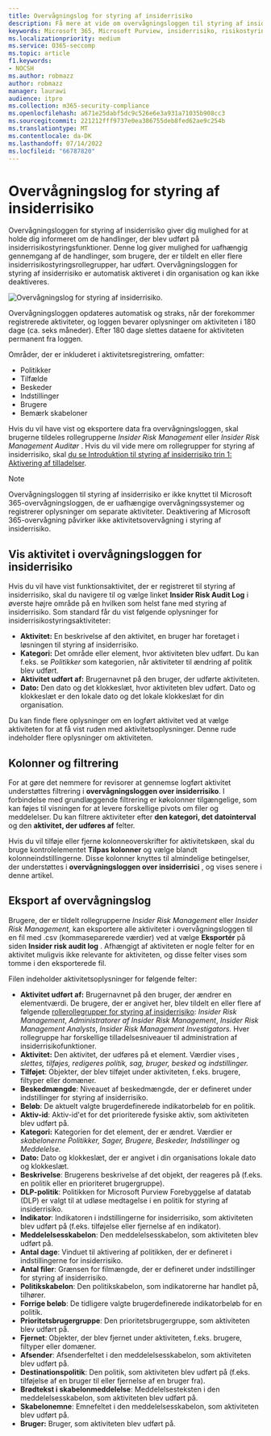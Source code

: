 ```yaml
---
title: Overvågningslog for styring af insiderrisiko
description: Få mere at vide om overvågningsloggen til styring af insiderrisiko i Microsoft Purview
keywords: Microsoft 365, Microsoft Purview, insiderrisiko, risikostyring, overholdelse af angivne standarder
ms.localizationpriority: medium
ms.service: O365-seccomp
ms.topic: article
f1.keywords:
- NOCSH
ms.author: robmazz
author: robmazz
manager: laurawi
audience: itpro
ms.collection: m365-security-compliance
ms.openlocfilehash: a671e25dabf5dc9c526e6e3a931a71035b908cc3
ms.sourcegitcommit: 221212fff9737e0ea386755deb8fed62ae9c254b
ms.translationtype: MT
ms.contentlocale: da-DK
ms.lasthandoff: 07/14/2022
ms.locfileid: "66787820"
---
```

# <a name="insider-risk-management-audit-log"></a>Overvågningslog for styring af insiderrisiko

Overvågningsloggen for styring af insiderrisiko giver dig mulighed for at holde dig informeret om de handlinger, der blev udført på insiderrisikostyringsfunktioner. Denne log giver mulighed for uafhængig gennemgang af de handlinger, som brugere, der er tildelt en eller flere insiderrisikostyringsrollegrupper, har udført. Overvågningsloggen for styring af insiderrisiko er automatisk aktiveret i din organisation og kan ikke deaktiveres.

![Overvågningslog for styring af insiderrisiko.](../media/insider-risk-audit-log.png)

Overvågningsloggen opdateres automatisk og straks, når der forekommer registrerede aktiviteter, og loggen bevarer oplysninger om aktiviteten i 180 dage (ca. seks måneder). Efter 180 dage slettes dataene for aktiviteten permanent fra loggen.

Områder, der er inkluderet i aktivitetsregistrering, omfatter:

- Politikker
- Tilfælde
- Beskeder
- Indstillinger
- Brugere
- Bemærk skabeloner

Hvis du vil have vist og eksportere data fra overvågningsloggen, skal brugerne tildeles rollegrupperne *Insider Risk Management* eller *Insider Risk Management Auditør* . Hvis du vil vide mere om rollegrupper for styring af insiderrisiko, skal [du se Introduktion til styring af insiderrisiko trin 1: Aktivering af tilladelser](insider-risk-management-configure.md#step-1-required-enable-permissions-for-insider-risk-management).

> [!NOTE]
> Overvågningsloggen til styring af insiderrisiko er ikke knyttet til Microsoft 365-overvågningsloggen, de er uafhængige overvågningssystemer og registrerer oplysninger om separate aktiviteter. Deaktivering af Microsoft 365-overvågning påvirker ikke aktivitetsovervågning i styring af insiderrisiko.

## <a name="view-activity-in-the-insider-risk-audit-log"></a>Vis aktivitet i overvågningsloggen for insiderrisiko

Hvis du vil have vist funktionsaktivitet, der er registreret til styring af insiderrisiko, skal du navigere til og vælge linket **Insider Risk Audit Log** i øverste højre område på en hvilken som helst fane med styring af insiderrisiko. Som standard får du vist følgende oplysninger for insiderrisikostyringsaktiviteter:

- **Aktivitet:** En beskrivelse af den aktivitet, en bruger har foretaget i løsningen til styring af insiderrisiko.
- **Kategori:** Det område eller element, hvor aktiviteten blev udført. Du kan f.eks. se *Politikker* som kategorien, når aktiviteter til ændring af politik blev udført.
- **Aktivitet udført af:** Brugernavnet på den bruger, der udførte aktiviteten.
- **Dato:** Den dato og det klokkeslæt, hvor aktiviteten blev udført. Dato og klokkeslæt er den lokale dato og det lokale klokkeslæt for din organisation.

Du kan finde flere oplysninger om en logført aktivitet ved at vælge aktiviteten for at få vist ruden med aktivitetsoplysninger. Denne rude indeholder flere oplysninger om aktiviteten.

## <a name="columns-and-filtering"></a>Kolonner og filtrering

For at gøre det nemmere for revisorer at gennemse logført aktivitet understøttes filtrering i **overvågningsloggen over insiderrisiko**. I forbindelse med grundlæggende filtrering er køkolonner tilgængelige, som kan føjes til visningen for at levere forskellige pivots om filer og meddelelser. Du kan filtrere aktiviteter efter **den kategori, det datointerval** og den **aktivitet, der udføres af** felter.

Hvis du vil tilføje eller fjerne kolonneoverskrifter for aktivitetskøen, skal du bruge kontrolelementet **Tilpas kolonner** og vælge blandt kolonneindstillingerne. Disse kolonner knyttes til almindelige betingelser, der understøttes i **overvågningsloggen over insiderrisici** , og vises senere i denne artikel.

## <a name="audit-log-export"></a>Eksport af overvågningslog

Brugere, der er tildelt rollegrupperne *Insider Risk Management* eller *Insider Risk Management,* kan eksportere alle aktiviteter i overvågningsloggen til en fil med .csv (kommaseparerede værdier) ved at vælge **Eksportér** på siden **Insider risk audit log** . Afhængigt af aktiviteten er nogle felter for en aktivitet muligvis ikke relevante for aktiviteten, og disse felter vises som tomme i den eksporterede fil.

Filen indeholder aktivitetsoplysninger for følgende felter:

- **Aktivitet udført af:** Brugernavnet på den bruger, der ændrer en elementværdi. De brugere, der er angivet her, blev tildelt en eller flere af følgende [rollerollegrupper for styring af insiderrisiko](insider-risk-management-configure.md#step-1-required-enable-permissions-for-insider-risk-management): *Insider Risk Management*, *Administratorer af Insider Risk Management*, *Insider Risk Management Analysts*, *Insider Risk Management Investigators*. Hver rollegruppe har forskellige tilladelsesniveauer til administration af insiderrisikofunktioner.
- **Aktivitet:** Den aktivitet, der udføres på et element. Værdier vises *, slettes, tilføjes, redigeres politik, sag, bruger, besked* og *indstillinger.*
- **Tilføjet**: Objekter, der blev tilføjet under aktiviteten, f.eks. brugere, filtyper eller domæner.
- **Beskedmængde**: Niveauet af beskedmængde, der er defineret under indstillinger for styring af insiderrisiko.
- **Beløb**: De aktuelt valgte brugerdefinerede indikatorbeløb for en politik.
- **Aktiv-id**: Aktiv-id'et for det prioriterede fysiske aktiv, som aktiviteten blev udført på.
- **Kategori:** Kategorien for det element, der er ændret. Værdier er *skabelonerne Politikker, Sager, Brugere, Beskeder, Indstillinger* og *Meddelelse.*
- **Dato:** Dato og klokkeslæt, der er angivet i din organisations lokale dato og klokkeslæt.
- **Beskrivelse**: Brugerens beskrivelse af det objekt, der reageres på (f.eks. en politik eller en prioriteret brugergruppe).
- **DLP-politik**: Politikken for Microsoft Purview Forebyggelse af datatab (DLP) er valgt til at udløse medtagelse i en politik for styring af insiderrisiko.
- **Indikator**: Indikatoren i indstillingerne for insiderrisiko, som aktiviteten blev udført på (f.eks. tilføjelse eller fjernelse af en indikator).
- **Meddelelsesskabelon**: Den meddelelsesskabelon, som aktiviteten blev udført på.
- **Antal dage**: Vinduet til aktivering af politikken, der er defineret i indstillingerne for insiderrisiko.
- **Antal filer**: Grænsen for filmængde, der er defineret under indstillinger for styring af insiderrisiko.
- **Politikskabelon**: Den politikskabelon, som indikatorerne har handlet på, tilhører.
- **Forrige beløb**: De tidligere valgte brugerdefinerede indikatorbeløb for en politik.
- **Prioritetsbrugergruppe**: Den prioritetsbrugergruppe, som aktiviteten blev udført på.
- **Fjernet**: Objekter, der blev fjernet under aktiviteten, f.eks. brugere, filtyper eller domæner.
- **Afsender**: Afsenderfeltet i den meddelelsesskabelon, som aktiviteten blev udført på.
- **Destinationspolitik**: Den politik, som aktiviteten blev udført på (f.eks. tilføjelse af en bruger til eller fjernelse af en bruger fra).
- **Brødtekst i skabelonmeddelelse**: Meddelelsesteksten i den meddelelsesskabelon, som aktiviteten blev udført på.
- **Skabelonemne**: Emnefeltet i den meddelelsesskabelon, som aktiviteten blev udført på.
- **Bruger:** Bruger, som aktiviteten blev udført på.
